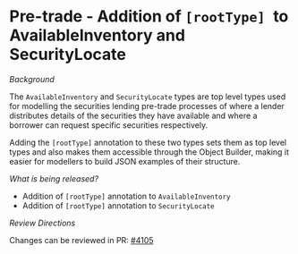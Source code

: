 # Pre-trade - Addition of `[rootType] `to AvailableInventory and SecurityLocate

_Background_

The `AvailableInventory` and `SecurityLocate` types are top level types used for modelling the securities lending pre-trade processes of where a lender distributes details of the securities they have available and where a borrower can request specific securities respectively.

Adding the `[rootType]` annotation to these two types sets them as top level types and also makes them accessible through the Object Builder, making it easier for modellers to build JSON examples of their structure.

_What is being released?_

- Addition of `[rootType]` annotation to `AvailableInventory`
- Addition of `[rootType]` annotation to `SecurityLocate`

_Review Directions_

Changes can be reviewed in PR: [#4105](https://github.com/finos/common-domain-model/pull/4105)
